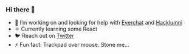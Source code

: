 ### Hi there 👋

- 🔭 I’m working on and looking for help with [Everchat](https://github.com/everchathq/everchathq) and [Hacklumni](https://github.com/hacklumni/hacklumni)
- ⚛️ Currently learning some React
- 🐦 Reach out on [Twitter](https://twitter.com/fialaerik)
- ⚡ Fun fact: Trackpad over mouse. Stone me...
